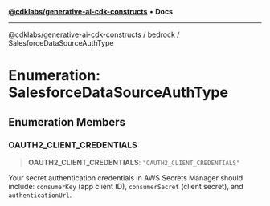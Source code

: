 [**@cdklabs/generative-ai-cdk-constructs**](../../../README.md) • **Docs**

***

[@cdklabs/generative-ai-cdk-constructs](../../../README.md) / [bedrock](../README.md) / SalesforceDataSourceAuthType

# Enumeration: SalesforceDataSourceAuthType

## Enumeration Members

### OAUTH2\_CLIENT\_CREDENTIALS

> **OAUTH2\_CLIENT\_CREDENTIALS**: `"OAUTH2_CLIENT_CREDENTIALS"`

Your secret authentication credentials in AWS Secrets Manager should include:
`consumerKey` (app client ID), `consumerSecret` (client secret), and `authenticationUrl`.
